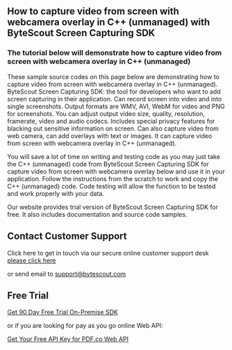 ## How to capture video from screen with webcamera overlay in C++ (unmanaged) with ByteScout Screen Capturing SDK

### The tutorial below will demonstrate how to capture video from screen with webcamera overlay in C++ (unmanaged)

These sample source codes on this page below are demonstrating how to capture video from screen with webcamera overlay in C++ (unmanaged). ByteScout Screen Capturing SDK: the tool for developers who want to add screen capturing in their application. Can record screen into video and into single screenshots. Output formats are WMV, AVI, WebM for video and PNG for screenshots. You can adjust output video size, quality, resolution, framerate, video and audio codecs. Includes special privacy features for blacking out sensitive information on screen. Can also capture video from web camera, can add overlays with text or images. It can capture video from screen with webcamera overlay in C++ (unmanaged).

You will save a lot of time on writing and testing code as you may just take the C++ (unmanaged) code from ByteScout Screen Capturing SDK for capture video from screen with webcamera overlay below and use it in your application. Follow the instructions from the scratch to work and copy the C++ (unmanaged) code. Code testing will allow the function to be tested and work properly with your data.

Our website provides trial version of ByteScout Screen Capturing SDK for free. It also includes documentation and source code samples.

## Contact Customer Support

Click here to get in touch via our secure online customer support desk [please click here](https://bytescout.zendesk.com/hc/en-us/requests/new?subject=ByteScout%20Screen%20Capturing%20SDK%20Question)

or send email to [support@bytescout.com](mailto:support@bytescout.com?subject=ByteScout%20Screen%20Capturing%20SDK%20Question) 

## Free Trial

[Get 90 Day Free Trial On-Premise SDK](https://bytescout.com/download/web-installer?utm_source=github-readme)

or if you are looking for pay as you go online Web API:

[Get Your Free API Key for PDF.co Web API](https://pdf.co/documentation/api?utm_source=github-readme)